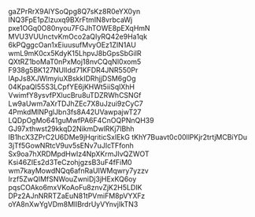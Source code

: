 gaZPrRrX9AlYSoQpg8Q7sKz8R0eYX0yn
INQ3FpE1pZlzuxq9BXrFtmIN8vrbcaWj
pxe1OGq0O80nyou7FGJhTOWE8pEXqHmN
MVU3VUUnctvKmOco2aQIyRQ42e9Ha1qk
6kPQggcOan1xEiuusufMvyOEz1ZIN1AU
wmL9mK0cx5KdyK15LhpvJ8bGpsSbGiIR
QXtRZ1boMaT0nPxMoj18nvCQqNl0xom5
F938g5BK127NUIldd71KFDR4JNR550Pr
lApJs8XJWlmyiuXBskkIDRhjjDSM6gOg
04KpaQI55S3LCpfYE6jKHWt5iiSqlXhH
VwimfY8ysvfPXlucBru8uTDZRWhCSNGf
Lw9aUwm7aXrTDJhZEc7X8uJzui9zCyC7
4PmkdMlNPglJbn3fs8A42UVawpajwT27
LQDpOgMo641guMwfPA6F4CnOQPNnQH39
GJ97xthwst29kkqD2NikmDwlRKj7lBhh
IB1hcX3ZPrC2U6DMe9jHqriticSxIEkG
tKhY7Buavt0c00llPKjr2trtjMCBiYDu
3jTf5GowNRtcV9uv5sENv7uJIcTFfonh
Sx9oa7hXRDMpdHwIz4NpXKrmJIvQZWOT
Ksi46ZIEs2d3TeCzohjgzsB3uF4fFiM0
wm7kayMowdNQq6afnRaUIWMqwry7yzzv
Irzf5ZwQIMfSNWouZwniDj3jHExKQ6oy
pqsCOAko6mxVKoAoFu8znvZjK2H5LDIK
DPz2AJnNRRTZaEuN81tPVmiFM8pVYXFz
oYA8nXwYgVDm8MllBrdrUyVYnvjIkTN3
